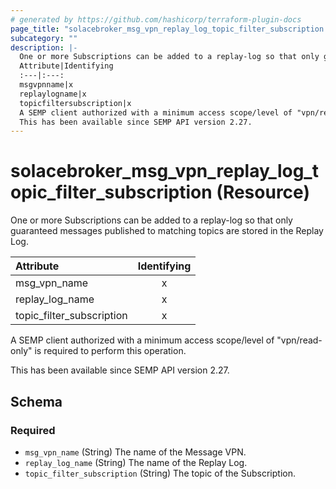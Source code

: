 ```yaml
---
# generated by https://github.com/hashicorp/terraform-plugin-docs
page_title: "solacebroker_msg_vpn_replay_log_topic_filter_subscription Resource - solacebroker"
subcategory: ""
description: |-
  One or more Subscriptions can be added to a replay-log so that only guaranteed messages published to matching topics are stored in the Replay Log.
  Attribute|Identifying
  :---|:---:
  msgvpnname|x
  replaylogname|x
  topicfiltersubscription|x
  A SEMP client authorized with a minimum access scope/level of "vpn/read-only" is required to perform this operation.
  This has been available since SEMP API version 2.27.
---
```


# solacebroker_msg_vpn_replay_log_topic_filter_subscription (Resource)

One or more Subscriptions can be added to a replay-log so that only guaranteed messages published to matching topics are stored in the Replay Log.


Attribute|Identifying
:---|:---:
msg_vpn_name|x
replay_log_name|x
topic_filter_subscription|x



A SEMP client authorized with a minimum access scope/level of "vpn/read-only" is required to perform this operation.

This has been available since SEMP API version 2.27.



<!-- schema generated by tfplugindocs -->
## Schema

### Required

- `msg_vpn_name` (String) The name of the Message VPN.
- `replay_log_name` (String) The name of the Replay Log.
- `topic_filter_subscription` (String) The topic of the Subscription.
